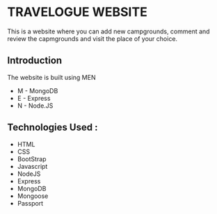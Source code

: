 # TRAVELOGUE WEBSITE
This is a website where you can add new campgrounds, comment and review the capmgrounds and visit the place of your choice.

## Introduction

The website is built using MEN

* M     - MongoDB
* E     - Express
* N     - Node.JS


## Technologies Used :
* HTML
* CSS
* BootStrap
* Javascript
* NodeJS
* Express
* MongoDB
* Mongoose
* Passport
